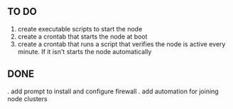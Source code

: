 ## TO DO
1. create executable scripts to start the node
2. create a crontab that starts the node at boot
3. create a crontab that runs a script that verifies the node is active every minute. If it isn't starts the node automatically


## DONE
. add prompt to install and configure firewall
. add automation for joining node clusters
